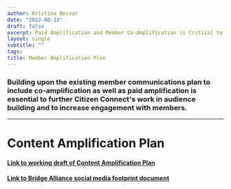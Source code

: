 ```yaml
---
author: Kristina Becvar
date: "2022-08-13"
draft: false
excerpt: Paid Amplification and Member Co-Amplification is Critical to Movement Evolution
layout: single
subtitle: ""
tags:
title: Member Amplification Plan
---
```


### Building upon the existing member communications plan to include co-amplification as well as paid amplification is essential to further Citizen Connect's work in audience building and to increase engagement with members.

---

# Content Amplification Plan

#### [Link to working draft of Content Amplification Plan](https://docs.google.com/document/d/183hMJ2fmMcvHe5TRjYFoIWMBNwxxDuf4qA06CnLzfCU/edit?usp=sharing)

#### [Link to Bridge Alliance social media footprint document](https://docs.google.com/spreadsheets/d/1UStCHtxzzJc1Vk0SPtycWBpNBtNYfKwjs7fbPZ5L2oE/edit?usp=sharing)